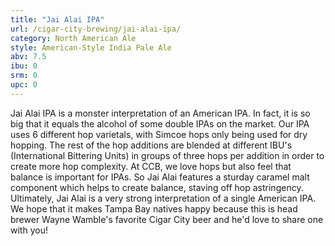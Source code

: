 ```yaml
---
title: "Jai Alai IPA"
url: /cigar-city-brewing/jai-alai-ipa/
category: North American Ale
style: American-Style India Pale Ale
abv: 7.5
ibu: 0
srm: 0
upc: 0
---
```

Jai Alai IPA is a monster interpretation of an American IPA. In fact, it is so big that it equals the alcohol of some double IPAs on the market. Our IPA uses 6 different hop varietals, with Simcoe hops only being used for dry hopping. The rest of the hop additions are blended at different IBU's (International Bittering Units) in groups of three hops per addition in order to create more hop complexity. At CCB, we love hops but also feel that balance is important for IPAs. So Jai Alai features a sturday caramel malt component which helps to create balance, staving off hop astringency. Ultimately, Jai Alai is a very strong interpretation of a single American IPA. We hope that it makes Tampa Bay natives happy because this is head brewer Wayne Wamble's favorite Cigar City beer and he'd love to share one with you!
